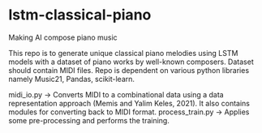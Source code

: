 # lstm-classical-piano
Making AI compose piano music

This repo is to generate unique classical piano melodies using LSTM models with a dataset of piano works by well-known composers.
Dataset should contain MIDI files.
Repo is dependent on various python libraries namely Music21, Pandas, scikit-learn.

 midi_io.py        -> Converts MIDI to a combinational data using a data representation approach (Memis and Yalim Keles, 2021). It also contains modules for converting back to MIDI format.
 process_train.py  -> Applies some pre-processing and performs the training. 
